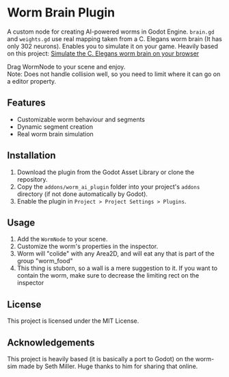 # Worm Brain Plugin

A custom node for creating AI-powered worms in Godot Engine.
`brain.gd` and `weights.gd` use real mapping taken from a C. Elegans worm brain (It has only 302 neurons).
Enables you to simulate it on your game.
Heavily based on this project: [Simulate the C. Elegans worm brain on your browser](https://github.com/heyseth/worm-sim)  

Drag WormNode to your scene and enjoy.  
Note: Does not handle collision well, so you need to limit where it can go on a editor property.

## Features
- Customizable worm behaviour and segments
- Dynamic segment creation
- Real worm brain simulation

## Installation
1. Download the plugin from the Godot Asset Library or clone the repository.
2. Copy the `addons/worm_ai_plugin` folder into your project's `addons` directory (if not done automatically by Godot).
3. Enable the plugin in `Project > Project Settings > Plugins`.

## Usage
1. Add the `WormNode` to your scene.
2. Customize the worm's properties in the inspector.
3. Worm will "colide" with any Area2D, and will eat any that is part of the group "worm_food"
4. This thing is stuborn, so a wall is a mere suggestion to it. If you want to contain the worm, make sure to decrease the limiting rect on the inspector

## License
This project is licensed under the MIT License.

## Acknowledgements

This project is heavily based (it is basically a port to Godot) on the worm-sim made by Seth Miller.
Huge thanks to him for sharing that online.
